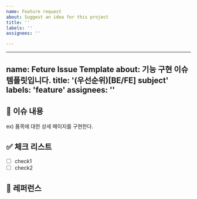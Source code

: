 ```yaml
---
name: Feature request
about: Suggest an idea for this project
title: ''
labels: ''
assignees: ''

---
```


---
name: Feture Issue Template
about: 기능 구현 이슈 템플릿입니다.
title: '(우선순위)[BE/FE] subject'
labels: 'feature'
assignees: ''
---

## 📃 이슈 내용

ex) 품목에 대한 상세 페이지를 구현한다.


## ✅ 체크 리스트

- [ ]  check1
- [ ]  check2

## 📌 레퍼런스
